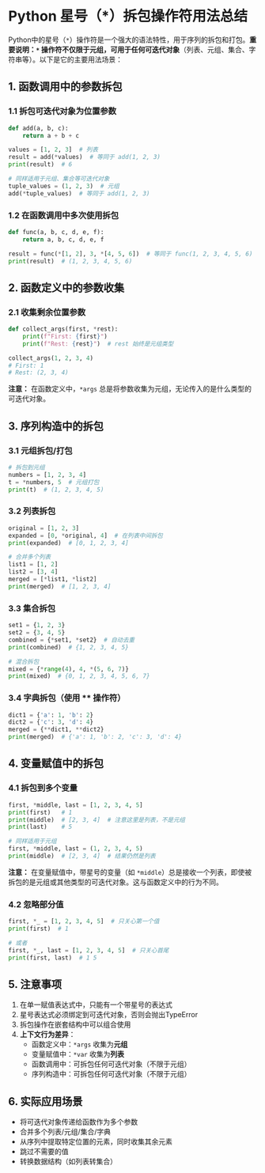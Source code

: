 # Python 星号（*）拆包操作符用法总结

Python中的星号（`*`）操作符是一个强大的语法特性，用于序列的拆包和打包。**重要说明：`*` 操作符不仅限于元组，可用于任何可迭代对象**（列表、元组、集合、字符串等）。以下是它的主要用法场景：

## 1. 函数调用中的参数拆包

### 1.1 拆包可迭代对象为位置参数

```python
def add(a, b, c):
    return a + b + c

values = [1, 2, 3]  # 列表
result = add(*values)  # 等同于 add(1, 2, 3)
print(result)  # 6

# 同样适用于元组、集合等可迭代对象
tuple_values = (1, 2, 3)  # 元组
add(*tuple_values)  # 等同于 add(1, 2, 3)
```

### 1.2 在函数调用中多次使用拆包

```python
def func(a, b, c, d, e, f):
    return a, b, c, d, e, f

result = func(*[1, 2], 3, *[4, 5, 6])  # 等同于 func(1, 2, 3, 4, 5, 6)
print(result)  # (1, 2, 3, 4, 5, 6)
```

## 2. 函数定义中的参数收集

### 2.1 收集剩余位置参数

```python
def collect_args(first, *rest):
    print(f"First: {first}")
    print(f"Rest: {rest}")  # rest 始终是元组类型

collect_args(1, 2, 3, 4)
# First: 1
# Rest: (2, 3, 4)
```

**注意：** 在函数定义中，`*args` 总是将参数收集为元组，无论传入的是什么类型的可迭代对象。

## 3. 序列构造中的拆包

### 3.1 元组拆包/打包

```python
# 拆包到元组
numbers = [1, 2, 3, 4]
t = *numbers, 5  # 元组打包
print(t)  # (1, 2, 3, 4, 5)
```

### 3.2 列表拆包

```python
original = [1, 2, 3]
expanded = [0, *original, 4]  # 在列表中间拆包
print(expanded)  # [0, 1, 2, 3, 4]

# 合并多个列表
list1 = [1, 2]
list2 = [3, 4]
merged = [*list1, *list2]
print(merged)  # [1, 2, 3, 4]
```

### 3.3 集合拆包

```python
set1 = {1, 2, 3}
set2 = {3, 4, 5}
combined = {*set1, *set2}  # 自动去重
print(combined)  # {1, 2, 3, 4, 5}

# 混合拆包
mixed = {*range(4), 4, *(5, 6, 7)}
print(mixed)  # {0, 1, 2, 3, 4, 5, 6, 7}
```

### 3.4 字典拆包（使用 ** 操作符）

```python
dict1 = {'a': 1, 'b': 2}
dict2 = {'c': 3, 'd': 4}
merged = {**dict1, **dict2}
print(merged)  # {'a': 1, 'b': 2, 'c': 3, 'd': 4}
```

## 4. 变量赋值中的拆包

### 4.1 拆包到多个变量

```python
first, *middle, last = [1, 2, 3, 4, 5]
print(first)   # 1
print(middle)  # [2, 3, 4]  # 注意这里是列表，不是元组
print(last)    # 5

# 同样适用于元组
first, *middle, last = (1, 2, 3, 4, 5)
print(middle)  # [2, 3, 4]  # 结果仍然是列表
```

**注意：** 在变量赋值中，带星号的变量（如 `*middle`）总是接收一个列表，即使被拆包的是元组或其他类型的可迭代对象。这与函数定义中的行为不同。

### 4.2 忽略部分值

```python
first, *_ = [1, 2, 3, 4, 5]  # 只关心第一个值
print(first)  # 1

# 或者
first, *_, last = [1, 2, 3, 4, 5]  # 只关心首尾
print(first, last)  # 1 5
```

## 5. 注意事项

1. 在单一赋值表达式中，只能有一个带星号的表达式
2. 星号表达式必须绑定到可迭代对象，否则会抛出TypeError
3. 拆包操作在嵌套结构中可以组合使用
4. **上下文行为差异**：
   - 函数定义中：`*args` 收集为**元组**
   - 变量赋值中：`*var` 收集为**列表**
   - 函数调用中：可拆包任何可迭代对象（不限于元组）
   - 序列构造中：可拆包任何可迭代对象（不限于元组）

## 6. 实际应用场景

- 将可迭代对象传递给函数作为多个参数
- 合并多个列表/元组/集合/字典
- 从序列中提取特定位置的元素，同时收集其余元素
- 跳过不需要的值
- 转换数据结构（如列表转集合） 